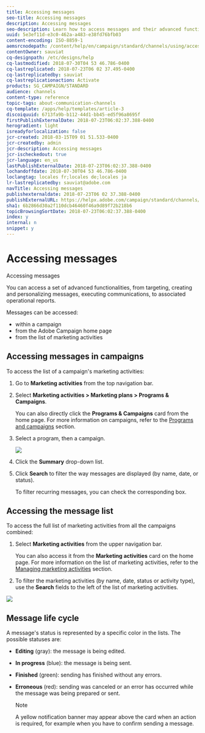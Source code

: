 ```yaml
---
title: Accessing messages
seo-title: Accessing messages
description: Accessing messages
seo-description: Learn how to access messages and their advanced functionalities: creation, targeting, personalization, execution and reporting.
uuid: 5e3ef11d-e3c0-462a-a483-e38fd76bfb03
content-encoding: ISO-8859-1
aemsrcnodepath: /content/help/en/campaign/standard/channels/using/accessing-messages
contentOwner: sauviat
cq-designpath: /etc/designs/help
cq-lastmodified: 2018-07-30T04 53 46.786-0400
cq-lastreplicated: 2018-07-23T06 02 37.495-0400
cq-lastreplicatedby: sauviat
cq-lastreplicationaction: Activate
products: SG_CAMPAIGN/STANDARD
audience: channels
content-type: reference
topic-tags: about-communication-channels
cq-template: /apps/help/templates/article-3
discoiquuid: 6713fa9b-b112-44d1-bb45-ed5f96a8695f
firstPublishExternalDate: 2018-07-23T06:02:37.388-0400
herogradient: light
isreadyforlocalization: false
jcr-created: 2018-03-15T09 01 51.533-0400
jcr-createdby: admin
jcr-description: Accessing messages
jcr-ischeckedout: true
jcr-language: en_us
lastPublishExternalDate: 2018-07-23T06:02:37.388-0400
lochandoffdate: 2018-07-30T04 53 46.786-0400
loclangtag: locales fr;locales de;locales ja
lr-lastreplicatedby: sauviat@adobe.com
navTitle: Accessing messages
publishexternaldate: 2018-07-23T06 02 37.388-0400
publishExternalURL: https://helpx.adobe.com/campaign/standard/channels/using/accessing-messages.html
sha1: 6b2866d30a2f110dcb46460f46a9d89f72b218b6
topicBrowsingSortDate: 2018-07-23T06:02:37.388-0400
index: y
internal: n
snippet: y
---
```


# Accessing messages

Accessing messages

You can access a set of advanced functionalities, from targeting, creating and personalizing messages, executing communications, to associated operational reports.

Messages can be accessed:

* within a campaign
* from the Adobe Campaign home page
* from the list of marketing activities

## Accessing messages in campaigns

To access the list of a campaign's marketing activities:

1. Go to **Marketing activities** from the top navigation bar.
1. Select **Marketing activities > Marketing plans > Programs & Campaigns**.

   You can also directly click the **Programs & Campaigns** card from the home page. For more information on campaigns, refer to the [Programs and campaigns](../../start/using/programs-and-campaigns.md) section.

1. Select a program, then a campaign.

   ![](assets/delivery_list_1.png)

1. Click the **Summary** drop-down list.
1. Click **Search** to filter the way messages are displayed (by name, date, or status).

   To filter recurring messages, you can check the corresponding box.

## Accessing the message list

To access the full list of marketing activities from all the campaigns combined:

1. Select **Marketing activities** from the upper navigation bar.

   You can also access it from the **Marketing activities** card on the home page. For more information on the list of marketing activities, refer to the [Managing marketing activities](../../start/using/marketing-activities.md#creating-a-marketing-activity) section.

1. To filter the marketing activities (by name, date, status or activity type), use the **Search** fields to the left of the list of marketing activities.

![](assets/delivery_list_2.png)

## Message life cycle

A message's status is represented by a specific color in the lists. The possible statuses are:

* **Editing** (gray): the message is being edited.
* **In progress** (blue): the message is being sent.
* **Finished** (green): sending has finished without any errors.
* **Erroneous** (red): sending was canceled or an error has occurred while the message was being prepared or sent.

  >[!NOTE]
  >
  >A yellow notification banner may appear above the card when an action is required, for example when you have to confirm sending a message.

